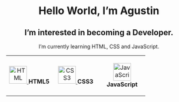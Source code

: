 <h1 align="center">Hello World, I’m Agustin</h1>
<h2 align="center">I’m interested in becoming a Developer.</h2>
 <p align="center">I’m currently learning HTML, CSS and JavaScript.</p>

<table align="center">
  <tr>
    <td align="center" height="110" width="110">
     <a href="https://developer.mozilla.org/en-US/docs/Glossary/HTML">
      <img
        src="https://cdn.jsdelivr.net/gh/devicons/devicon/icons/html5/html5-plain.svg"
        width="48"
        height="48"
        alt="HTML"
      />
     </a>
      <strong>HTML5</strong>
    </td>
    <td align="center" height="110" width="110">
     <a href="https://developer.mozilla.org/en-US/docs/Web/CSS">
      <img
        src="https://cdn.jsdelivr.net/gh/devicons/devicon/icons/css3/css3-plain.svg"
        width="48"
        height="48"
        alt="CSS3"
      />
     </a>
      <strong>CSS3</strong>
    </td>
    <td align="center" height="110" width="110">
     <a href="https://developer.mozilla.org/en-US/docs/Web/JavaScript">
      <img
        src="https://cdn.jsdelivr.net/gh/devicons/devicon/icons/javascript/javascript-plain.svg"
        width="48"
        height="48"
        alt="JavaScript"
      />
     </a>
      <strong>JavaScript</strong>
    </td>
  </tr>
</table>
